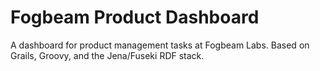 # Fogbeam Product Dashboard

A dashboard for product management tasks at Fogbeam Labs. Based on Grails, Groovy, and the Jena/Fuseki RDF stack.

